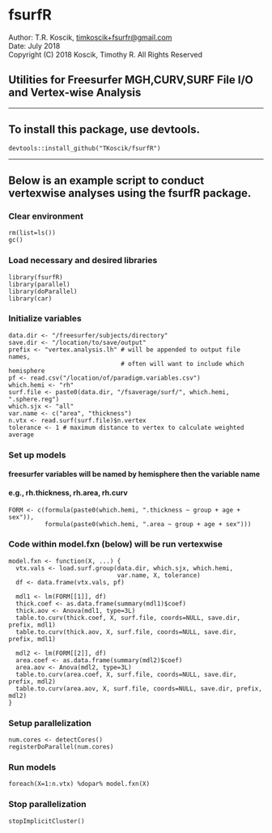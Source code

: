 # fsurfR
Author: T.R. Koscik, timkoscik+fsurfr@gmail.com  
Date: July 2018  
Copyright (C) 2018 Koscik, Timothy R. All Rights Reserved  

## Utilities for Freesurfer MGH,CURV,SURF File I/O and Vertex-wise Analysis

****

## To install this package, use devtools.
```
devtools::install_github("TKoscik/fsurfR")
```

****

## Below is an example script to conduct vertexwise analyses using the fsurfR package.

### Clear environment
```
rm(list=ls())
gc()
```

### Load necessary and desired libraries
```
library(fsurfR)
library(parallel)
library(doParallel)
library(car)
```

### Initialize variables
```
data.dir <- "/freesurfer/subjects/directory"
save.dir <- "/location/to/save/output"
prefix <- "vertex.analysis.lh" # will be appended to output file names,
                               # often will want to include which hemisphere
pf <- read.csv("/location/of/paradigm.variables.csv")
which.hemi <- "rh"
surf.file <- paste0(data.dir, "/fsaverage/surf/", which.hemi, ".sphere.reg")
which.sjx <- "all"
var.name <- c("area", "thickness")
n.vtx <- read.surf(surf.file)$n.vertex
tolerance <- 1 # maximum distance to vertex to calculate weighted average
```

### Set up models
#### freesurfer variables will be named by hemisphere then the variable name
#### e.g., rh.thickness, rh.area, rh.curv
```
FORM <- c(formula(paste0(which.hemi, ".thickness ~ group + age + sex")), 
          formula(paste0(which.hemi, ".area ~ group + age + sex")))
```

### Code within model.fxn (below) will be run vertexwise
```
model.fxn <- function(X, ...) {
  vtx.vals <- load.surf.group(data.dir, which.sjx, which.hemi,
                              var.name, X, tolerance)
  df <- data.frame(vtx.vals, pf)
  
  mdl1 <- lm(FORM[[1]], df)
  thick.coef <- as.data.frame(summary(mdl1)$coef)
  thick.aov <- Anova(mdl1, type=3L)
  table.to.curv(thick.coef, X, surf.file, coords=NULL, save.dir, prefix, mdl1)
  table.to.curv(thick.aov, X, surf.file, coords=NULL, save.dir, prefix, mdl1)
  
  mdl2 <- lm(FORM[[2]], df)
  area.coef <- as.data.frame(summary(mdl2)$coef)
  area.aov <- Anova(mdl2, type=3L)
  table.to.curv(area.coef, X, surf.file, coords=NULL, save.dir, prefix, mdl2)
  table.to.curv(area.aov, X, surf.file, coords=NULL, save.dir, prefix, mdl2)
}
```

### Setup parallelization
```
num.cores <- detectCores()
registerDoParallel(num.cores)
```

### Run models
```
foreach(X=1:n.vtx) %dopar% model.fxn(X)
```

### Stop parallelization
```
stopImplicitCluster()
```
